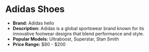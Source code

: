 # Adidas Shoes

- **Brand:** Adidas hello
- **Description:** Adidas is a global sportswear brand known for its innovative footwear designs that blend performance and style.
- **Popular Models:** Ultraboost, Superstar, Stan Smith
- **Price Range:** $80 - $200
